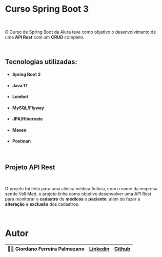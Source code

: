 # Curso Spring Boot 3
<br>
<p>O Curso de Spring Boot da Alura teve como objetivo o desenvolvimento de uma <b>API Rest</b> com um <b>CRUD</b> completo.</p>

<br>

## Tecnologias utilizadas:
* #### Spring Boot 3
* #### Java 17
* #### Lombot
* #### MySQL/Flyway
* #### JPA/Hibernate
* #### Maven
* #### Postman
<br>

## Projeto API Rest
<br>
<p>O projeto foi feito para uma clínica médica fictícia, com o nome da empresa sendo Voll Med, o projeto tinha como objetivo desenvolver uma API Rest para monitorar o <b>cadastro</b> de <b>médicos</b> e <b>paciente</b>, além de fazer a <b>alteração</b> e <b>exclusão</b> dos cadastros.</p>
<br>

# Autor 


<div align="center">

| 🧑🏻 Giordano Ferreira Palmezano | [Linkedin](https://www.linkedin.com/in/giordano-palmezano-90585b222/) | [Github](https://github.com/GiordanoFerreira) |
|------|------|------|

</div>